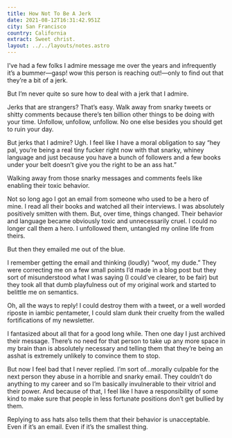```yaml
---
title: How Not To Be A Jerk
date: 2021-08-12T16:31:42.951Z
city: San Francisco
country: California
extract: Sweet christ.
layout: ../../layouts/notes.astro
---
```

I’ve had a few folks I admire message me over the years and infrequently it’s a bummer—gasp! wow this person is reaching out!—only to find out that they’re a bit of a jerk.

But I’m never quite so sure how to deal with a jerk that I admire.

Jerks that are strangers? That’s easy. Walk away from snarky tweets or shitty comments because there’s ten billion other things to be doing with your time. Unfollow, unfollow, unfollow. No one else besides you should get to ruin your day.

But jerks that I admire? Ugh. I feel like I have a moral obligation to say “hey pal, you’re being a real tiny fucker right now with that snarky, whiney language and just because you have a bunch of followers and a few books under your belt doesn’t give you the right to be an ass hat.” 

Walking away from those snarky messages and comments feels like enabling their toxic behavior.

Not so long ago I got an email from someone who used to be a hero of mine. I read all their books and watched all their interviews. I was absolutely positively smitten with them. But, over time, things changed. Their behavior and language became obviously toxic and unnecessarily cruel. I could no longer call them a hero. I unfollowed them, untangled my online life from theirs.

But then they emailed me out of the blue. 

I remember getting the email and thinking (loudly) “woof, my dude.” They were correcting me on a few small points I’d made in a blog post but they sort of misunderstood what I was saying (I could’ve clearer, to be fair) but they took all that dumb playfulness out of my original work and started to belittle me on semantics. 

Oh, all the ways to reply! I could destroy them with a tweet, or a well worded riposte in iambic pentameter, I could slam dunk their cruelty from the walled fortifications of my newsletter.

I fantasized about all that for a good long while. Then one day I just archived their message. There’s no need for that person to take up any more space in my brain than is absolutely necessary and telling them that they’re being an asshat is extremely unlikely to convince them to stop.

But now I feel bad that I never replied. I’m sort of...morally culpable for the next person they abuse in a horrible and snarky email. They couldn’t do anything to my career and so I’m basically invulnerable to their vitriol and their power. And because of that, I feel like I have a responsibility of some kind to make sure that people in less fortunate positions don’t get bullied by them.

Replying to ass hats also tells them that their behavior is unacceptable. Even if it’s an email. Even if it’s the smallest thing.  
